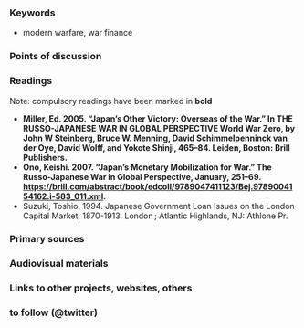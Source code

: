 ### Keywords

* modern warfare, war finance


### Points of discussion


### Readings
Note: compulsory readings have been marked in **bold**

* **Miller, Ed. 2005. “Japan’s Other Victory: Overseas of the War.” In THE RUSSO-JAPANESE WAR IN GLOBAL PERSPECTIVE World War Zero, by John W Steinberg, Bruce W. Menning, David Schimmelpenninck van der Oye, David Wolff, and Yokote Shinji, 465–84. Leiden, Boston: Brill Publishers.**
* **Ono, Keishi. 2007. “Japan’s Monetary Mobilization for War.” The Russo-Japanese War in Global Perspective, January, 251–69. https://brill.com/abstract/book/edcoll/9789047411123/Bej.9789004154162.i-583_011.xml.**
* Suzuki, Toshio. 1994. Japanese Government Loan Issues on the London Capital Market, 1870-1913. London ; Atlantic Highlands, NJ: Athlone Pr.

### Primary sources


### Audiovisual materials


### Links to other projects, websites, others


### to follow (@twitter)




